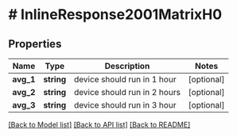 # # InlineResponse2001MatrixH0

## Properties

Name | Type | Description | Notes
------------ | ------------- | ------------- | -------------
**avg_1** | **string** | device should run in 1 hour | [optional]
**avg_2** | **string** | device should run in 2 hours | [optional]
**avg_3** | **string** | device should run in 3 hour | [optional]

[[Back to Model list]](../../README.md#models) [[Back to API list]](../../README.md#endpoints) [[Back to README]](../../README.md)
